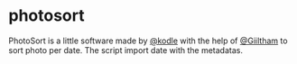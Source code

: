 # photosort

PhotoSort is a little software made by [@kodle](https://github.com/kodle) with the help of [@Giiltham](https://github.com/Giiltham) to sort photo per date. The script import date with the metadatas.

